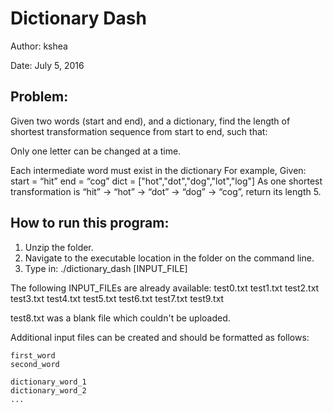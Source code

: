 # Dictionary Dash

Author: kshea

Date:	July 5, 2016

## Problem:

Given two words (start and end), and a dictionary, find the length of shortest transformation sequence from start to end, such that:

Only one letter can be changed at a time.

Each intermediate word must exist in the dictionary For example, Given: start = “hit” end = “cog” dict = ["hot","dot","dog","lot","log"] As one shortest transformation is “hit” -> “hot” -> “dot” -> “dog” -> “cog”, return its length 5.

## How to run this program:

1. Unzip the folder.
2. Navigate to the executable location in the folder on the command line.
3. Type in: ./dictionary_dash [INPUT_FILE]

The following INPUT_FILEs are already available:
test0.txt
test1.txt
test2.txt
test3.txt
test4.txt
test5.txt
test6.txt
test7.txt
test9.txt

test8.txt was a blank file which couldn't be uploaded.

Additional input files can be created and should be formatted as follows:
```
first_word
second_word

dictionary_word_1
dictionary_word_2
...
```
